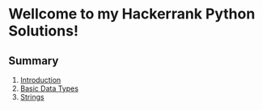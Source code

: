 # Wellcome to my Hackerrank Python Solutions! 

## Summary

1. [Introduction](https://github.com/Nandaoc/hackerrank-python-solutions/tree/main/Introduction)
2. [Basic Data Types](https://github.com/Nandaoc/hackerrank-python-solutions/tree/main/Basic%20Data%20Types)
2. [Strings](https://github.com/Nandaoc/hackerrank-python-solutions/tree/main/Strings)
